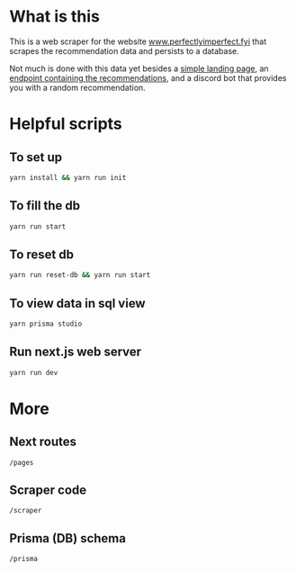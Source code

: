 # What is this

This is a web scraper for the website www.perfectlyimperfect.fyi that scrapes the recommendation data and persists to a database.

Not much is done with this data yet besides a [simple landing page](https://perfectly-imperfect.onrender.com/api/recs), an [endpoint containing the recommendations](https://perfectly-imperfect.onrender.com/api/recs), and a discord bot that provides you with a random recommendation.

# Helpful scripts

## To set up

```bash
yarn install && yarn run init

```

## To fill the db

```bash
yarn run start
```

## To reset db

```bash
yarn run reset-db && yarn run start
```

## To view data in sql view

```bash
yarn prisma studio
```

## Run next.js web server

```bash
yarn run dev
```

# More

## Next routes

```
/pages
```

## Scraper code

```
/scraper
```

## Prisma (DB) schema

```
/prisma
```
